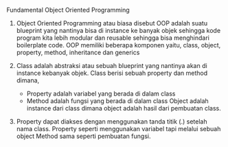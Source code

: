 Fundamental Object Oriented Programming

1. Object Oriented Programming atau biasa disebut OOP adalah suatu blueprint yang nantinya bisa di instance ke banyak objek sehingga kode program kita lebih modular dan reusable sehingga bisa menghindari boilerplate code. OOP memiliki beberapa komponen yaitu, class, object, property, method, inheritance dan generics

2. Class adalah abstraksi atau sebuah blueprint yang nantinya akan di instance kebanyak objek. Class berisi sebuah property dan method dimana,
    - Property adalah variabel yang berada di dalam class
    - Method adalah fungsi yang berada di dalam class
    Object adalah instance dari class dimana object adalah hasil dari pembuatan class.

3. Property dapat diakses dengan menggunakan tanda titik (.) setelah nama class. Property seperti menggunakan variabel tapi melalui sebuah object
    Method sama seperti pembuatan fungsi.